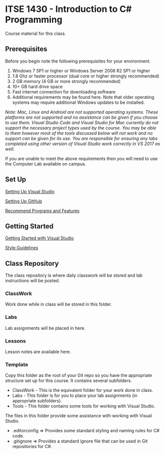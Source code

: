 # ITSE 1430 - Introduction to C# Programming

Course material for this class.

## Prerequisites


Before you begin note the following prerequisites for your environment.

1.	Windows  7 SP1 or higher or Windows Server 2008 R2 SP1 or higher 
2.	1.8 Ghz or faster processor (dual core or higher strongly recommended)
3.	2 GB memory (4 GB or more strongly recommended)
4.	10+ GB hard drive space
5.	Fast internet connection for downloading software
6.	Additional requirements may be found here. Note that older operating systems may require additional Windows updates to be installed.

*Note: Mac, Linux and Android are not supported operating systems. These platforms are not supported and no assistance can be given if you choose to use them. Visual Studio Code and Visual Studio for Mac currently do not support the necessary project types used by the course. You may be able to them however most of the tools discussed below will not work and no support can be given for its use. You are responsible for ensuring any labs completed using other version of Visual Studio work correctly in VS 2017 as well.*

If you are unable to meet the above requirements then you will need to use the Computer Lab available on campus.

## Set Up

[Setting Up Visual Studio](documentation/visualstudio/setup/readme.md)

[Setting Up GitHub](documentation/github/setup/readme.md)

[Recommend Programs and Features](documentation/windows/setup/readme.md)

## Getting Started

[Getting Started with Visual Studio](documentation/visualstudio/gettingstarted/readme.md)

[Style Guidelines](documentation/style/readme.md)

## Class Repository 

The class repository is where daily classwork will be stored and lab instructions will be posted.

### ClassWork

Work done while in class will be stored in this folder.

### Labs

Lab assignments will be placed in here.

### Lessons

Lesson notes are available here.

### Template

Copy this folder as the root of your Git repo so you have the appropriate structure set up for this course. It contains several
subfolders.

- ClassWork - This is the equivalent folder for your work done in class.
- Labs - This folder is for you to place your lab assignments (in appropriate subfolders).
- Tools - This folder contains some tools for working with Visual Studio.

The files in this folder provide some assistance with working with Visual Studio.

- .editorconfig => Provides some standard styling and naming rules for C# code.
- .gitignore => Provides a standard ignore file that can be used in Git repositories for C#.
